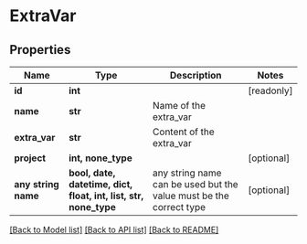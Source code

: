 # ExtraVar


## Properties
Name | Type | Description | Notes
------------ | ------------- | ------------- | -------------
**id** | **int** |  | [readonly] 
**name** | **str** | Name of the extra_var | 
**extra_var** | **str** | Content of the extra_var | 
**project** | **int, none_type** |  | [optional] 
**any string name** | **bool, date, datetime, dict, float, int, list, str, none_type** | any string name can be used but the value must be the correct type | [optional]

[[Back to Model list]](../README.md#documentation-for-models) [[Back to API list]](../README.md#documentation-for-api-endpoints) [[Back to README]](../README.md)


